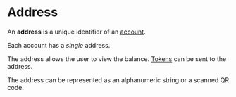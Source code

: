 # Address

An **address** is a unique identifier of an [account](/blockchain/account.md).

Each account has a _single_ address.

The address allows the user to view the balance. [Tokens](/blockchain/token.md) can be sent to the address.

The address can be represented as an alphanumeric string or a scanned QR code.

